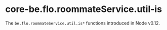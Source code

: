 # core-be.flo.roommateService.util-is

The `be.flo.roommateService.util.is*` functions introduced in Node v0.12.
